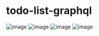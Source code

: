 # todo-list-graphql
![image](https://github.com/Irina-Belyavskaya/todo-list-graphql/assets/99917629/f24cd7be-f715-4aee-8950-e1bf73aaaec5)
![image](https://github.com/Irina-Belyavskaya/todo-list-graphql/assets/99917629/3c978df1-d332-4800-b898-80bfa00b9837)
![image](https://github.com/Irina-Belyavskaya/todo-list-graphql/assets/99917629/1f26bec7-13ad-4505-9ef9-f1319d807757)
![image](https://github.com/Irina-Belyavskaya/todo-list-graphql/assets/99917629/c9d446fe-ead8-4c51-9444-aa4dad619c12)
